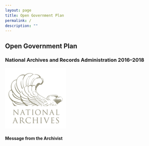 ```yaml
---
layout: page
title: Open Government Plan
permalink: /
description: ""
---
```


## Open Government Plan

<h3>National Archives and Records Administration 2016–2018</h3>

<img src="assets/images/logo.png" alt="National Archives and Records Administration" style="max-width:200px;">

<h4>Message from the Archivist</h4>

</div>
